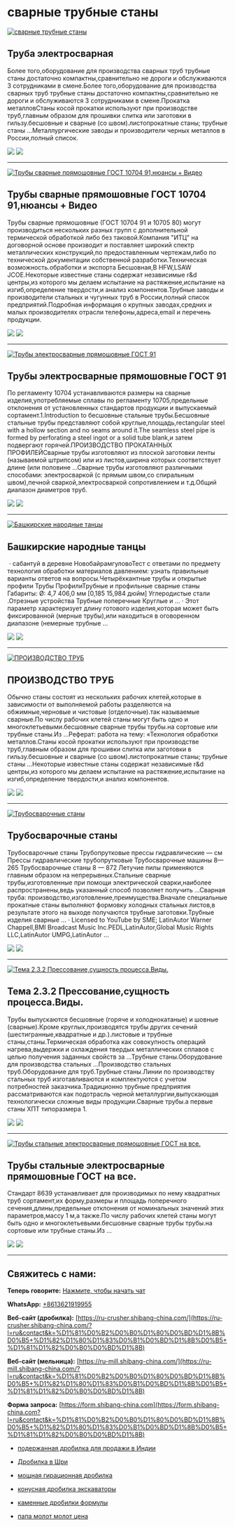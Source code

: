 # сварные трубные станы

<a href="https://swt.shibang-china.com/?l=ru&img&k=%D1%81%D0%B2%D0%B0%D1%80%D0%BD%D1%8B%D0%B5+%D1%82%D1%80%D1%83%D0%B1%D0%BD%D1%8B%D0%B5+%D1%81%D1%82%D0%B0%D0%BD%D1%8B" target="_blank">![сварные трубные станы](http://static.shibang-china.com/all-800x300/717.jpg)</a>

## Труба электросварная
Более того,оборудование для производства сварных труб трубные станы достаточно компактны,сравнительно не дороги и обслуживаются 3 сотрудниками в смене.Более того,оборудование для производства сварных труб трубные станы достаточно компактны,сравнительно не дороги и обслуживаются 3 сотрудниками в смене.Прокатка металловСтаны косой прокатки используют при производстве труб,главным образом для прошивки слитка или заготовки в гильзу.бесшовные и сварные (со швом).листопрокатные станы; трубные станы …Металлургические заводы и производители черных металлов в России,полный список.


<a href="https://whatsapp.shibangsoft.com/WhatsApp.php" target="_blank" title="WhatsApp">![](http://static.shibang-china.com/icon/whatsapp.png)</a> <a href="https://swt.shibang-china.com/?l=ru&icon&k=%D1%81%D0%B2%D0%B0%D1%80%D0%BD%D1%8B%D0%B5+%D1%82%D1%80%D1%83%D0%B1%D0%BD%D1%8B%D0%B5+%D1%81%D1%82%D0%B0%D0%BD%D1%8B" target="_blank">![](http://static.shibang-china.com/icon/chat-ru.png)</a>

---

<a href="https://swt.shibang-china.com/?l=ru&img&k=%D1%81%D0%B2%D0%B0%D1%80%D0%BD%D1%8B%D0%B5+%D1%82%D1%80%D1%83%D0%B1%D0%BD%D1%8B%D0%B5+%D1%81%D1%82%D0%B0%D0%BD%D1%8B" target="_blank">![Трубы сварные прямошовные ГОСТ 10704 91,нюансы + Видео](http://static.shibang-china.com/all-800x300/229.jpg)</a>

## Трубы сварные прямошовные ГОСТ 10704 91,нюансы + Видео
Трубы сварные прямошовные (ГОСТ 10704 91 и 10705 80) могут производиться нескольких разных групп с дополнительной термической обработкой либо без таковой.Компания &quot;ИТЦ&quot; на договорной основе производит и поставляет широкий спектр металлических конструкций,по предоставленным чертежам,либо по технической документации собственной разработки.Техническая возможность.обработки и экспорта Бесшовная,В HFW,LSAW JCOE.Некоторые известные станы содержат независимые r&amp;d центры,из которого мы делаем испытание на растяжение,испытание на изгиб,определение твердости,и анализ компонентов.Трубные заводы и производители стальных и чугунных труб в России,полный список предприятий.Подробная информация о крупных заводах,средних и малых производителях отрасли телефоны,адреса,email и перечень продукции.


<a href="https://whatsapp.shibangsoft.com/WhatsApp.php" target="_blank" title="WhatsApp">![](http://static.shibang-china.com/icon/whatsapp.png)</a> <a href="https://swt.shibang-china.com/?l=ru&icon&k=%D1%81%D0%B2%D0%B0%D1%80%D0%BD%D1%8B%D0%B5+%D1%82%D1%80%D1%83%D0%B1%D0%BD%D1%8B%D0%B5+%D1%81%D1%82%D0%B0%D0%BD%D1%8B" target="_blank">![](http://static.shibang-china.com/icon/chat-ru.png)</a>

---

<a href="https://swt.shibang-china.com/?l=ru&img&k=%D1%81%D0%B2%D0%B0%D1%80%D0%BD%D1%8B%D0%B5+%D1%82%D1%80%D1%83%D0%B1%D0%BD%D1%8B%D0%B5+%D1%81%D1%82%D0%B0%D0%BD%D1%8B" target="_blank">![Трубы электросварные прямошовные ГОСТ 91](http://static.shibang-china.com/all-800x300/1075.jpg)</a>

## Трубы электросварные прямошовные ГОСТ 91
По регламенту 10704 устанавливаются размеры на сварные изделия,употребляемые сплавы по регламенту 10705,предельные отклонения от установленных стандартов продукции и выпускаемый сортамент.1.Introduction to бесшовные стальные трубы.Бесшовные стальные трубы представляют собой круглые,площадь,rectangular steel with a hollow section and no seams around it.The seamless steel pipe is formed by perforating a steel ingot or a solid tube blank,и затем подвергают горячей.ПРОИЗВОДСТВО ПРОКАТАННЫХ ПРОФИЛЕЙСварные трубы изготовляют из плоской заготовки ленты (называемой штрипсом) или из листов,ширина которых соответствует длине (или половине …Сварные трубы изготовляют различными способами: электросваркой (с прямым швом,со спиральным швом),печной сваркой,электросваркой сопротивлением и т.д.Общий диапазон диаметров труб.


<a href="https://whatsapp.shibangsoft.com/WhatsApp.php" target="_blank" title="WhatsApp">![](http://static.shibang-china.com/icon/whatsapp.png)</a> <a href="https://swt.shibang-china.com/?l=ru&icon&k=%D1%81%D0%B2%D0%B0%D1%80%D0%BD%D1%8B%D0%B5+%D1%82%D1%80%D1%83%D0%B1%D0%BD%D1%8B%D0%B5+%D1%81%D1%82%D0%B0%D0%BD%D1%8B" target="_blank">![](http://static.shibang-china.com/icon/chat-ru.png)</a>

---

<a href="https://swt.shibang-china.com/?l=ru&img&k=%D1%81%D0%B2%D0%B0%D1%80%D0%BD%D1%8B%D0%B5+%D1%82%D1%80%D1%83%D0%B1%D0%BD%D1%8B%D0%B5+%D1%81%D1%82%D0%B0%D0%BD%D1%8B" target="_blank">![Башкирские народные танцы](http://static.shibang-china.com/all-800x300/750.jpg)</a>

## Башкирские народные танцы
&nbsp;&#0183;&#32;сабантуй в деревне НовобайрамгуловоТест с ответами по предмету технология обработки материалов давлением: узнать правильные варианты ответов на вопросы.Четырёхкантные трубы и открытые профили Трубы ПрофилиТрубные и профильные сварные станы Габариты: &#216;: 4,7 406,0 мм [0,185 15,984 дюйм] Углеродистые стали .Отрезные устройства Трубные поперечные Круглые и …&nbsp;&#0183;&#32;Этот параметр характеризует длину готового изделия,которая может быть фиксированной (мерные трубы),или находиться в оговоренном диапазоне (немерные трубные …


<a href="https://whatsapp.shibangsoft.com/WhatsApp.php" target="_blank" title="WhatsApp">![](http://static.shibang-china.com/icon/whatsapp.png)</a> <a href="https://swt.shibang-china.com/?l=ru&icon&k=%D1%81%D0%B2%D0%B0%D1%80%D0%BD%D1%8B%D0%B5+%D1%82%D1%80%D1%83%D0%B1%D0%BD%D1%8B%D0%B5+%D1%81%D1%82%D0%B0%D0%BD%D1%8B" target="_blank">![](http://static.shibang-china.com/icon/chat-ru.png)</a>

---

<a href="https://swt.shibang-china.com/?l=ru&img&k=%D1%81%D0%B2%D0%B0%D1%80%D0%BD%D1%8B%D0%B5+%D1%82%D1%80%D1%83%D0%B1%D0%BD%D1%8B%D0%B5+%D1%81%D1%82%D0%B0%D0%BD%D1%8B" target="_blank">![ПРОИЗВОДСТВО ТРУБ](http://static.shibang-china.com/all-800x300/1157.jpg)</a>

## ПРОИЗВОДСТВО ТРУБ
Обычно станы состоят из нескольких рабочих клетей,которые в зависимости от выполняемой работы разделяются на обжимные,черновые и чистовые (отделочные).так называемые сварные.По числу рабочих клетей станы могут быть одно и многоклетьевыми.бесшовные сварные трубы трубы.на сортовые или трубные станы.Из …Реферат: работа на тему: &#171;Технология обработки металлов.Станы косой прокатки используют при производстве труб,главным образом для прошивки слитка или заготовки в гильзу.бесшовные и сварные (со швом).листопрокатные станы; трубные станы …Некоторые известные станы содержат независимые r&amp;d центры,из которого мы делаем испытание на растяжение,испытание на изгиб,определение твердости,и анализ компонентов.


<a href="https://whatsapp.shibangsoft.com/WhatsApp.php" target="_blank" title="WhatsApp">![](http://static.shibang-china.com/icon/whatsapp.png)</a> <a href="https://swt.shibang-china.com/?l=ru&icon&k=%D1%81%D0%B2%D0%B0%D1%80%D0%BD%D1%8B%D0%B5+%D1%82%D1%80%D1%83%D0%B1%D0%BD%D1%8B%D0%B5+%D1%81%D1%82%D0%B0%D0%BD%D1%8B" target="_blank">![](http://static.shibang-china.com/icon/chat-ru.png)</a>

---

<a href="https://swt.shibang-china.com/?l=ru&img&k=%D1%81%D0%B2%D0%B0%D1%80%D0%BD%D1%8B%D0%B5+%D1%82%D1%80%D1%83%D0%B1%D0%BD%D1%8B%D0%B5+%D1%81%D1%82%D0%B0%D0%BD%D1%8B" target="_blank">![Трубосварочные станы](http://static.shibang-china.com/all-800x300/758.jpg)</a>

## Трубосварочные станы
Трубосварочные станы Трубопрутковые прессы гидравлические — см Прессы гидравлические трубопрутковые Трубосварочные машины 8—265 Трубосварочные станы 8 — 872 Летучие пилы применяются главным образом на непрерывных.Стальные сварные трубы,изготовленные при помощи электрической сварки,наиболее распространены,ведь указанный способ позволяет получить …Сварная труба: производство,изготовление,преимущества.Вначале специальные прокатные станы выполняют формовку холодных стальных листов,в результате этого на выходе получаются трубные заготовки.Трубные изделия сварные …&nbsp;&#0183;&#32;Licensed to YouTube by SME; LatinAutor Warner Chappell,BMI Broadcast Music Inc.PEDL,LatinAutor,Global Music Rights LLC,LatinAutor UMPG,LatinAutor …


<a href="https://whatsapp.shibangsoft.com/WhatsApp.php" target="_blank" title="WhatsApp">![](http://static.shibang-china.com/icon/whatsapp.png)</a> <a href="https://swt.shibang-china.com/?l=ru&icon&k=%D1%81%D0%B2%D0%B0%D1%80%D0%BD%D1%8B%D0%B5+%D1%82%D1%80%D1%83%D0%B1%D0%BD%D1%8B%D0%B5+%D1%81%D1%82%D0%B0%D0%BD%D1%8B" target="_blank">![](http://static.shibang-china.com/icon/chat-ru.png)</a>

---

<a href="https://swt.shibang-china.com/?l=ru&img&k=%D1%81%D0%B2%D0%B0%D1%80%D0%BD%D1%8B%D0%B5+%D1%82%D1%80%D1%83%D0%B1%D0%BD%D1%8B%D0%B5+%D1%81%D1%82%D0%B0%D0%BD%D1%8B" target="_blank">![Тема 2.3.2 Прессование,сущность процесса.Виды.](http://static.shibang-china.com/all-800x300/1085.jpg)</a>

## Тема 2.3.2 Прессование,сущность процесса.Виды.
Трубы выпускаются бесшовные (горяче и холоднокатаные) и шовные (сварные).Кроме круглых,производятся трубы других сечений (шестигранные,квадратные и др.).листовые и трубные станы,станы.Термическая обработка как совокупность операций нагрева,выдержки и охлаждения твердых металлических сплавов с целью получения заданных свойств за …Трубные станы.Оборудование для производства стальных …Производство стальных труб.Оборудование для труб.Трубные станы.Линии по производству стальных труб изготавливаются и комплектуются с учетом потребностей заказчика.Традиционно трубные предприятия рассматриваются как подотрасль черной металлургии,выпускающая технологически сложные виды продукции.Сварные трубы.а первые станы ХПТ типоразмера 1.


<a href="https://whatsapp.shibangsoft.com/WhatsApp.php" target="_blank" title="WhatsApp">![](http://static.shibang-china.com/icon/whatsapp.png)</a> <a href="https://swt.shibang-china.com/?l=ru&icon&k=%D1%81%D0%B2%D0%B0%D1%80%D0%BD%D1%8B%D0%B5+%D1%82%D1%80%D1%83%D0%B1%D0%BD%D1%8B%D0%B5+%D1%81%D1%82%D0%B0%D0%BD%D1%8B" target="_blank">![](http://static.shibang-china.com/icon/chat-ru.png)</a>

---

<a href="https://swt.shibang-china.com/?l=ru&img&k=%D1%81%D0%B2%D0%B0%D1%80%D0%BD%D1%8B%D0%B5+%D1%82%D1%80%D1%83%D0%B1%D0%BD%D1%8B%D0%B5+%D1%81%D1%82%D0%B0%D0%BD%D1%8B" target="_blank">![Трубы стальные электросварные прямошовные ГОСТ на все.](http://static.shibang-china.com/all-800x300/209.jpg)</a>

## Трубы стальные электросварные прямошовные ГОСТ на все.
Стандарт 8639 устанавливает для производимых по нему квадратных труб сортамент,их форму,размеры и площадь поперечного сечения,длины,предельные отклонения от номинальных значений этих параметров,массу 1 м,а также.По числу рабочих клетей станы могут быть одно и многоклетьевыми.бесшовные сварные трубы трубы.на сортовые или трубные станы.Из …

<a href="https://whatsapp.shibangsoft.com/WhatsApp.php" target="_blank" title="WhatsApp">![](http://static.shibang-china.com/icon/whatsapp.png)</a> <a href="https://swt.shibang-china.com/?l=ru&icon&k=%D1%81%D0%B2%D0%B0%D1%80%D0%BD%D1%8B%D0%B5+%D1%82%D1%80%D1%83%D0%B1%D0%BD%D1%8B%D0%B5+%D1%81%D1%82%D0%B0%D0%BD%D1%8B" target="_blank">![](http://static.shibang-china.com/icon/chat-ru.png)</a>

---
## Свяжитесь с нами:

**Теперь говорите:** [Нажмите, чтобы начать чат](https://swt.shibang-china.com?l=ru&contact&k=%D1%81%D0%B2%D0%B0%D1%80%D0%BD%D1%8B%D0%B5+%D1%82%D1%80%D1%83%D0%B1%D0%BD%D1%8B%D0%B5+%D1%81%D1%82%D0%B0%D0%BD%D1%8B)

**WhatsApp:**  [+8613621919955](https://whatsapp.shibangsoft.com/WhatsApp.php)

**Веб-сайт (дробилка):** [https://ru-crusher.shibang-china.com/](https://ru-crusher.shibang-china.com/?l=ru&contact&k=%D1%81%D0%B2%D0%B0%D1%80%D0%BD%D1%8B%D0%B5+%D1%82%D1%80%D1%83%D0%B1%D0%BD%D1%8B%D0%B5+%D1%81%D1%82%D0%B0%D0%BD%D1%8B)

**Веб-сайт (мельница):** [https://ru-mill.shibang-china.com/](https://ru-mill.shibang-china.com/?l=ru&contact&k=%D1%81%D0%B2%D0%B0%D1%80%D0%BD%D1%8B%D0%B5+%D1%82%D1%80%D1%83%D0%B1%D0%BD%D1%8B%D0%B5+%D1%81%D1%82%D0%B0%D0%BD%D1%8B)

**Форма запроса:** [https://form.shibang-china.com](https://form.shibang-china.com?l=ru&contact&k=%D1%81%D0%B2%D0%B0%D1%80%D0%BD%D1%8B%D0%B5+%D1%82%D1%80%D1%83%D0%B1%D0%BD%D1%8B%D0%B5+%D1%81%D1%82%D0%B0%D0%BD%D1%8B)

* [подержанная дробилка для продажи в Индии](../131/%D0%BF%D0%BE%D0%B4%D0%B5%D1%80%D0%B6%D0%B0%D0%BD%D0%BD%D0%B0%D1%8F%20%D0%B4%D1%80%D0%BE%D0%B1%D0%B8%D0%BB%D0%BA%D0%B0%20%D0%B4%D0%BB%D1%8F%20%D0%BF%D1%80%D0%BE%D0%B4%D0%B0%D0%B6%D0%B8%20%D0%B2%20%D0%98%D0%BD%D0%B4%D0%B8%D0%B8.md)

* [Дробилка в Шри](../135/%D0%94%D1%80%D0%BE%D0%B1%D0%B8%D0%BB%D0%BA%D0%B0%20%D0%B2%20%D0%A8%D1%80%D0%B8.md)

* [мощная гирационная дробилка](../134/%D0%BC%D0%BE%D1%89%D0%BD%D0%B0%D1%8F%20%D0%B3%D0%B8%D1%80%D0%B0%D1%86%D0%B8%D0%BE%D0%BD%D0%BD%D0%B0%D1%8F%20%D0%B4%D1%80%D0%BE%D0%B1%D0%B8%D0%BB%D0%BA%D0%B0.md)

* [конусная дробилка экскаваторы](../135/%D0%BA%D0%BE%D0%BD%D1%83%D1%81%D0%BD%D0%B0%D1%8F%20%D0%B4%D1%80%D0%BE%D0%B1%D0%B8%D0%BB%D0%BA%D0%B0%20%D1%8D%D0%BA%D1%81%D0%BA%D0%B0%D0%B2%D0%B0%D1%82%D0%BE%D1%80%D1%8B.md)

* [каменные дробилки формулы](../135/%D0%BA%D0%B0%D0%BC%D0%B5%D0%BD%D0%BD%D1%8B%D0%B5%20%D0%B4%D1%80%D0%BE%D0%B1%D0%B8%D0%BB%D0%BA%D0%B8%20%D1%84%D0%BE%D1%80%D0%BC%D1%83%D0%BB%D1%8B.md)

* [папа молот молот цена](../133/%D0%BF%D0%B0%D0%BF%D0%B0%20%D0%BC%D0%BE%D0%BB%D0%BE%D1%82%20%D0%BC%D0%BE%D0%BB%D0%BE%D1%82%20%D1%86%D0%B5%D0%BD%D0%B0.md)